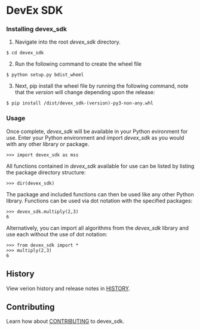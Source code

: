 # DevEx SDK
### __Installing devex_sdk__
1. Navigate into the root _devex_sdk_ directory.
```console
$ cd devex_sdk
```
2. Run the following command to create the wheel file
 
```console
$ python setup.py bdist_wheel
```
3. Next, pip install the wheel file by running the following command, note that the _version_ will change depending upon the release:
```console
$ pip install /dist/devex_sdk-(version)-py3-non-any.whl
```
### __Usage__

Once complete, _devex_sdk_ will be available in your Python evironment for use.  Enter your Python environment and import _devex_sdk_ as you would with any other library or package.
```console
>>> import devex_sdk as mss
```
All functions contained in _devex_sdk_ available for use can be listed by listing the package directory structure:
```console
>>> dir(devex_sdk)
```
The package and included functions can then be used like any other Python library.  Functions can be used via dot notation with the specified packages:
```conscole
>>> devex_sdk.multiply(2,3)
6
```
Alternatively, you can import all algorithms from the _devex_sdk_ library and use each without the use of dot notation:
```console
>>> from devex_sdk import *
>>> multiply(2,3)
6
```

## __History__
View verion history and release notes in [HISTORY](HISTORY.md). 

## __Contributing__
Learn how about [CONTRIBUTING](CONTRIBUTING.md) to devex_sdk.


